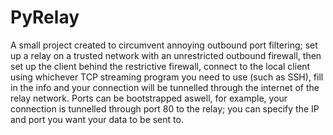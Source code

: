PyRelay
=======

A small project created to circumvent annoying outbound port filtering; set up a relay on a trusted network with an unrestricted outbound firewall, then set up the client behind the restrictive firewall, connect to the local client using whichever TCP streaming program you need to use (such as SSH), fill in the info and your connection will be tunnelled through the internet of the relay network. Ports can be bootstrapped aswell, for example, your connection is tunnelled through port 80 to the relay; you can specify the IP and port you want your data to be sent to.
